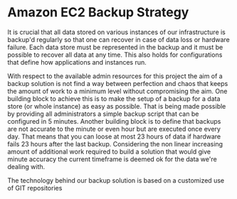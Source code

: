 # Amazon EC2 Backup Strategy

It is crucial that all data stored on various instances of our infrastructure is backup'd regularly so that one can recover in case of data loss or hardware failure. Each data store must be represented in the backup and it must be possible to recover all data at any time. This also holds for configurations that define how applications and instances run. 

With respect to the available admin resources for this project the aim of a backup solution is not find a way between perfection and chaos that keeps the amount of work to a minimum level without compromising the aim. One building block to achieve this is to make the setup of a backup for a data store (or whole instance) as easy as possible. That is being made possible by providing all administrators a simple backup script that can be configured in 5 minutes. Another building block is to define that backups are not accurate to the minute or even hour but are executed once every day. That means that you can loose at most 23 hours of data if hardware fails 23 hours after the last backup. Considering the non linear increasing amount of additional work required to build a solution that would give minute accuracy the current timeframe is deemed ok for the data we're dealing with.

The technology behind our backup solution is based on a customized use of GIT repositories